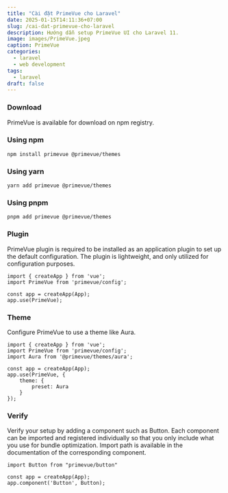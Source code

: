 ```yaml
---
title: "Cài đặt PrimeVue cho Laravel"
date: 2025-01-15T14:11:36+07:00
slug: /cai-dat-primevue-cho-laravel
description: Hướng dẫn setup PrimeVue UI cho Laravel 11.
image: images/PrimeVue.jpeg
caption: PrimeVue
categories:
  - laravel
  - web development
tags:
  - laravel
draft: false
---
```


### Download
PrimeVue is available for download on npm registry.

### Using npm
```
npm install primevue @primevue/themes
```

### Using yarn
```
yarn add primevue @primevue/themes
```

### Using pnpm
```
pnpm add primevue @primevue/themes
```

### Plugin
PrimeVue plugin is required to be installed as an application plugin to set up the default configuration. The plugin is lightweight, and only utilized for configuration purposes.
```
import { createApp } from 'vue';
import PrimeVue from 'primevue/config';

const app = createApp(App);
app.use(PrimeVue);
```

### Theme
Configure PrimeVue to use a theme like Aura.
```
import { createApp } from 'vue';
import PrimeVue from 'primevue/config';
import Aura from '@primevue/themes/aura';

const app = createApp(App);
app.use(PrimeVue, {
    theme: {
        preset: Aura
    }
});
```

### Verify
Verify your setup by adding a component such as Button. Each component can be imported and registered individually so that you only include what you use for bundle optimization. Import path is available in the documentation of the corresponding component.
```
import Button from "primevue/button"

const app = createApp(App);
app.component('Button', Button);
```
